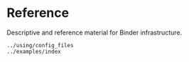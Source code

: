 # Reference

Descriptive and reference material for Binder infrastructure.

```{toctree}
../using/config_files
../examples/index
```